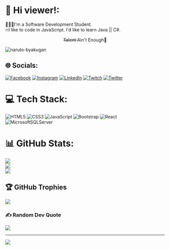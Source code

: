 # 💫 Hi viewer!:
👨🏻‍💻I'm a Software Development Student.<br>🔥I like to code in JavaScript. I'd like to learn Java || C#.<br><center><p><del>Talent </del>Ain't Enough👾</p></center>
![naruto-byakugan](https://user-images.githubusercontent.com/84346091/214762662-1475cbfa-c67d-4703-a3d6-36cf2f95bf81.gif)

## 🌐 Socials:
[![Facebook](https://img.shields.io/badge/Facebook-%231877F2.svg?logo=Facebook&logoColor=white)](https://facebook.com/jonathannlarios10) [![Instagram](https://img.shields.io/badge/Instagram-%23E4405F.svg?logo=Instagram&logoColor=white)](https://instagram.com/jonathannn_l) [![LinkedIn](https://img.shields.io/badge/LinkedIn-%230077B5.svg?logo=linkedin&logoColor=white)](https://linkedin.com/in/jonathan-larios-448b81244) [![Twitch](https://img.shields.io/badge/Twitch-%239146FF.svg?logo=Twitch&logoColor=white)](https://twitch.tv/LordJon4) [![Twitter](https://img.shields.io/badge/Twitter-%231DA1F2.svg?logo=Twitter&logoColor=white)](https://twitter.com/jonathanlariosv) 

# 💻 Tech Stack:
![HTML5](https://img.shields.io/badge/html5-%23E34F26.svg?style=flat-square&logo=html5&logoColor=white) ![CSS3](https://img.shields.io/badge/css3-%231572B6.svg?style=flat-square&logo=css3&logoColor=white) ![JavaScript](https://img.shields.io/badge/javascript-%23323330.svg?style=flat-square&logo=javascript&logoColor=%23F7DF1E) ![Bootstrap](https://img.shields.io/badge/bootstrap-%23563D7C.svg?style=flat-square&logo=bootstrap&logoColor=white) ![React](https://img.shields.io/badge/react-%2320232a.svg?style=flat-square&logo=react&logoColor=%2361DAFB) ![MicrosoftSQLServer](https://img.shields.io/badge/Microsoft%20SQL%20Sever-CC2927?style=flat-square&logo=microsoft%20sql%20server&logoColor=white)
# 📊 GitHub Stats:
![](https://github-readme-stats.vercel.app/api?username=JonathanEKP&theme=highcontrast&hide_border=true&include_all_commits=true&count_private=true)<br/>
![](https://github-readme-streak-stats.herokuapp.com/?user=JonathanEKP&theme=highcontrast&hide_border=true)<br/>
![](https://github-readme-stats.vercel.app/api/top-langs/?username=JonathanEKP&theme=highcontrast&hide_border=true&include_all_commits=true&count_private=true&layout=compact)

## 🏆 GitHub Trophies
![](https://github-profile-trophy.vercel.app/?username=JonathanEKP&theme=tokyonight&no-frame=false&no-bg=true&margin-w=4)

### ✍️ Random Dev Quote
![](https://quotes-github-readme.vercel.app/api?type=horizontal&theme=tokyonight)

---
[![](https://visitcount.itsvg.in/api?id=JonathanEKP&icon=0&color=0)](https://visitcount.itsvg.in)

<!-- Proudly created with GPRM ( https://gprm.itsvg.in ) -->
